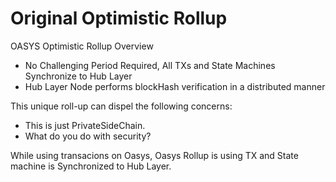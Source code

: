 # Original Optimistic Rollup

OASYS Optimistic Rollup Overview
* No Challenging Period Required, All TXs and State Machines Synchronize to Hub Layer
* Hub Layer Node performs blockHash verification in a distributed manner

This unique roll-up can dispel the following concerns:
* This is just PrivateSideChain.
* What do you do with security?

While using transacions on Oasys, Oasys Rollup is using TX and State machine is Synchronized to Hub Layer.
